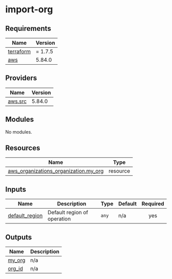 # import-org

<!-- BEGINNING OF PRE-COMMIT-TERRAFORM DOCS HOOK -->
## Requirements

| Name | Version |
|------|---------|
| <a name="requirement_terraform"></a> [terraform](#requirement\_terraform) | = 1.7.5 |
| <a name="requirement_aws"></a> [aws](#requirement\_aws) | 5.84.0 |

## Providers

| Name | Version |
|------|---------|
| <a name="provider_aws.src"></a> [aws.src](#provider\_aws.src) | 5.84.0 |

## Modules

No modules.

## Resources

| Name | Type |
|------|------|
| [aws_organizations_organization.my_org](https://registry.terraform.io/providers/hashicorp/aws/5.84.0/docs/resources/organizations_organization) | resource |

## Inputs

| Name | Description | Type | Default | Required |
|------|-------------|------|---------|:--------:|
| <a name="input_default_region"></a> [default\_region](#input\_default\_region) | Default region of operation | `any` | n/a | yes |

## Outputs

| Name | Description |
|------|-------------|
| <a name="output_my_org"></a> [my\_org](#output\_my\_org) | n/a |
| <a name="output_org_id"></a> [org\_id](#output\_org\_id) | n/a |
<!-- END OF PRE-COMMIT-TERRAFORM DOCS HOOK -->
